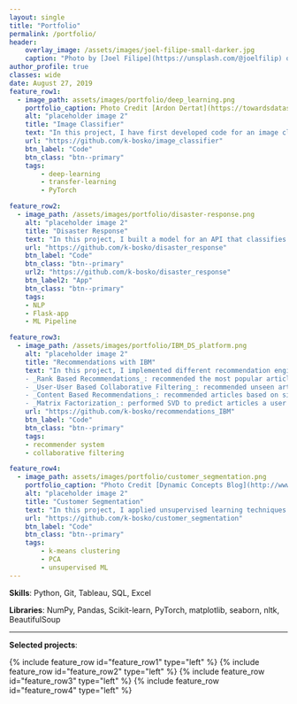 ```yaml
---
layout: single
title: "Portfolio"
permalink: /portfolio/
header:
    overlay_image: /assets/images/joel-filipe-small-darker.jpg
    caption: "Photo by [Joel Filipe](https://unsplash.com/@joelfilip) on [Unsplash](https://unsplash.com)"
author_profile: true
classes: wide
date: August 27, 2019
feature_row1:
  - image_path: assets/images/portfolio/deep_learning.png
    portfolio_caption: Photo Credit [Ardon Dertat](https://towardsdatascience.com/applied-deep-learning-part-1-artificial-neural-networks-d7834f67a4f6)
    alt: "placeholder image 2"
    title: "Image Classifier"
    text: "In this project, I have first developed code for an image classifier built with PyTorch in Jupyter Notebook, then converted it into a command line application. The application allows you to choose one of the pretrained architectures, specify different hyperparameters (learning rate, hidden layers, epochs) and use either GPU or CPU for training. I also implemented saving the checkpoints so that you can continue training if stopped. Image Classifier predicts 102 flower categories. "
    url: "https://github.com/k-bosko/image_classifier"
    btn_label: "Code"
    btn_class: "btn--primary"
    tags: 
        - deep-learning
        - transfer-learning
        - PyTorch

feature_row2:
  - image_path: /assets/images/portfolio/disaster-response.png
    alt: "placeholder image 2"
    title: "Disaster Response"
    text: "In this project, I built a model for an API that classifies disaster messages. The datasets provided by Figure Eight contain real messages sent during disaster events and their respective categories. The task was to train the supervised ML classifier to automate categorization of the new messages so that different disaster relief agencies would receive only relevant ones. The model was then deployed as a Python Flask app to Heroku."
    url: "https://github.com/k-bosko/disaster_response"
    btn_label: "Code"
    btn_class: "btn--primary"
    url2: "https://github.com/k-bosko/disaster_response"
    btn_label2: "App"
    btn_class: "btn--primary"
    tags: 
    - NLP
    - Flask-app
    - ML Pipeline

feature_row3:
  - image_path: /assets/images/portfolio/IBM_DS_platform.png
    alt: "placeholder image 2"
    title: "Recommendations with IBM"
    text: "In this project, I implemented different recommendation engines for users of the IBM Watson Studio platform. <br>
    - _Rank Based Recommendations_: recommended the most popular articles based on the highest user interactions <br>
    - _User-User Based Collaborative Filtering_: recommended unseen articles that were viewed by most similar users <br>
    - _Content Based Recommendations_: recommended articles based on similarity of content <br>
    - _Matrix Factorization_: performed SVD to predict articles a user might interact with"
    url: "https://github.com/k-bosko/recommendations_IBM"
    btn_label: "Code"
    btn_class: "btn--primary"
    tags: 
    - recommender system
    - collaborative filtering

feature_row4:
  - image_path: assets/images/portfolio/customer_segmentation.png
    portfolio_caption: "Photo Credit [Dynamic Concepts Blog](http://www.dynamic-concepts.nl/en/segmentation/)"
    alt: "placeholder image 2"
    title: "Customer Segmentation"
    text: "In this project, I applied unsupervised learning techniques to identify segments of the population that form the core customer base for a mail-order sales company in Germany. I worked with real-life data provided by Bertelsmann partners AZ Direct and Arvato Finance Solution. Prior to applying the machine learning methods, I assessed and cleaned the data in order to convert the data into a usable form."
    url: "https://github.com/k-bosko/customer_segmentation"
    btn_label: "Code"
    btn_class: "btn--primary"
    tags: 
        - k-means clustering
        - PCA
        - unsupervised ML
---
```


**Skills**: Python, Git, Tableau, SQL, Excel

**Libraries**: NumPy, Pandas, Scikit-learn, PyTorch, matplotlib, seaborn, nltk, BeautifulSoup

----------------------------------------------------------
**Selected projects**:

{% include feature_row id="feature_row1" type="left" %}
{% include feature_row id="feature_row2" type="left" %}
{% include feature_row id="feature_row3" type="left" %}
{% include feature_row id="feature_row4" type="left" %}


